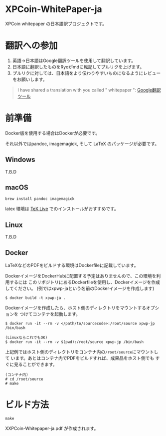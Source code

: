 XPCoin-WhitePaper-ja
====================

XPCoin whitepaper の日本語訳プロジェクトです。

# 翻訳への参加
1. 英語->日本語はGoogle翻訳ツールを使用して翻訳しています。
2. 日本語に翻訳したものをRyoがmdに転記してプルリクを上げます。
3. プルリクに対しては、日本語をより伝わりやすいものになるようにレビューをお願いします。

> I have shared a translation with you called " whitepaper ": 
> [Google翻訳ツール](https://translate.google.com/toolkit/workbench?did=003a70x01ta6mx9se4u8)

# 前準備
Docker版を使用する場合はDockerが必要です。

それ以外ではpandoc, imagemagick, そして LaTeX のパッケージが必要です。

## Windows
T.B.D

## macOS

```
brew install pandoc imagemagick
```

latex 環境は [TeX Live](https://texwiki.texjp.org/?TeX%20Live%2FMac) でのインストールがおすすめです。

## Linux
T.B.D

## Docker
LaTeXなどのPDFをビルドする環境はDockerfileに記載しています。

DockerイメージをDockerHubに配置する予定はありませんので、この環境を利用するには
このリポジトリにあるDockerfileを使用し、Dockerイメージを作成してください。
(例ではxpwp-jaという名前のDockerイメージを作成します)

```shell
$ docker build -t xpwp-ja .
```

Dockerイメージを作成したら、ホスト側のディレクトリをマウントするオプションを
つけてコンテナを起動します。

```shell
$ docker run -it --rm -v </path/to/sourcecode>:/root/source xpwp-jp /bin/bash

(LinuxならこれでもOK)
$ docker run -it --rm -v $(pwd):/root/source xpwp-jp /bin/bash
```

上記例ではホスト側のディレクトリをコンテナ内の`/root/source`にマウントして
います。あとはコンテナ内でPDFをビルドすれば、成果品をホスト側でも
すぐに見ることができます。

```shell
(コンテナ内)
# cd /root/source
# make
```

# ビルド方法

```
make
```

XXPCoin-Whitepaper-ja.pdf が作成されます。
